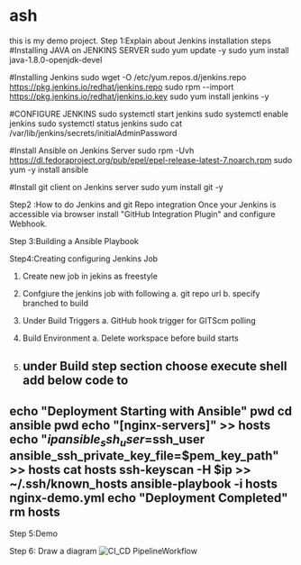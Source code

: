 # ash
this is my demo project.
Step 1:Explain about Jenkins installation steps
#Installing JAVA on JENKINS SERVER
sudo yum update -y
sudo yum install java-1.8.0-openjdk-devel

#Installing Jenkins
sudo wget -O /etc/yum.repos.d/jenkins.repo https://pkg.jenkins.io/redhat/jenkins.repo
sudo rpm --import https://pkg.jenkins.io/redhat/jenkins.io.key
sudo yum install jenkins -y

#CONFIGURE JENKINS 
sudo systemctl start jenkins
sudo systemctl enable jenkins
sudo systemctl status jenkins
sudo cat /var/lib/jenkins/secrets/initialAdminPassword

#Install Ansible on Jenkins Server
sudo rpm -Uvh https://dl.fedoraproject.org/pub/epel/epel-release-latest-7.noarch.rpm
sudo yum -y install ansible

#Install git client on Jenkins server
sudo yum install git -y

Step2 :How to do Jenkins and git Repo integration
Once your Jenkins is accessible via browser install "GitHub Integration Plugin" and configure Webhook.

Step 3:Building a Ansible Playbook

Step4:Creating configuring  Jenkins Job
1. Create new job in jekins as freestyle
2. Confgiure the jenkins job with following
   a. git repo url
   b. specify branched to build
3. Under Build Triggers
  a. GitHub hook trigger for GITScm polling
4. Build Environment
  a. Delete workspace before build starts

5. under Build step section choose execute shell add below code to 
   ---
echo "Deployment Starting with Ansible"
pwd
cd ansible 
pwd
echo "[nginx-servers]" >> hosts
echo "$ip ansible_ssh_user=$ssh_user ansible_ssh_private_key_file=$pem_key_path" >> hosts
cat hosts
ssh-keyscan -H $ip >> ~/.ssh/known_hosts
ansible-playbook -i hosts nginx-demo.yml
echo "Deployment Completed"
rm hosts
   ---
Step 5:Demo 

Step 6: Draw a diagram 
![CI_CD PipelineWorkflow](https://user-images.githubusercontent.com/19179936/76700627-5b6aca00-66f4-11ea-8544-ee3dd9ee290d.png)

